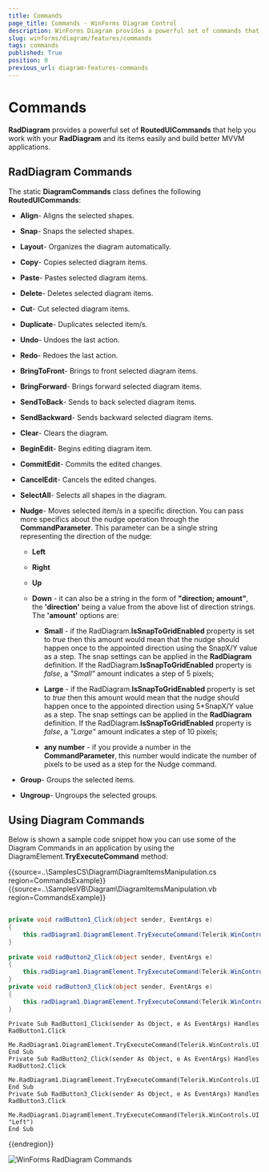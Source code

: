 ```yaml
---
title: Commands
page_title: Commands - WinForms Diagram Control
description: WinForms Diagram provides a powerful set of commands that help you work with your diagram.
slug: winforms/diagram/features/commands
tags: commands
published: True
position: 0
previous_url: diagram-features-commands
---
```


# Commands
 
__RadDiagram__ provides a powerful set of __RoutedUICommands__ that help you work with your __RadDiagram__ and its items easily and build better MVVM applications.

## RadDiagram Commands

The static __DiagramCommands__ class defines the following __RoutedUICommands__:

* __Align__- Aligns the selected shapes.
            

* __Snap__- Snaps the selected shapes.
            

* __Layout__- Organizes the diagram automatically.
            

* __Copy__- Copies selected diagram items.
            

* __Paste__- Pastes selected diagram items.
            

* __Delete__- Deletes selected diagram items.
            

* __Cut__- Cut selected diagram items.
            

* __Duplicate__- Duplicates selected item/s.
            

* __Undo__- Undoes the last action.
            

* __Redo__- Redoes the last action.
            

* __BringToFront__- Brings to front selected diagram items.
            

* __BringForward__- Brings forward selected diagram items.
            

* __SendToBack__- Sends to back selected diagram items.
            

* __SendBackward__- Sends backward selected diagram items.
            

* __Clear__- Clears the diagram.
            

* __BeginEdit__- Begins editing diagram item.
            

* __CommitEdit__- Commits the edited changes.
            

* __CancelEdit__- Cancels the edited changes.
            

* __SelectAll__- Selects all shapes in the diagram.
            

* __Nudge__- Moves selected item/s in a specific direction. You can pass more specifics about the nudge operation through the __CommandParameter__. This parameter can be a single string representing the direction of the nudge:

	* __Left__

	* __Right__

	* __Up__

	* __Down__ - it can also be a string in the form of __"direction; amount"__, the __'direction'__ being a value from the above list of direction strings. The __'amount'__  options are:
               

		* __Small__ - if the RadDiagram.__IsSnapToGridEnabled__ property is set to *true* then this amount would mean that the nudge should happen once to the appointed direction using the SnapX/Y value as a step. The snap settings can be applied in the __RadDiagram__ definition. If the RadDiagram.__IsSnapToGridEnabled__ property is *false*, a *"Small"* amount indicates a step of 5 pixels;
                

		* __Large__ - if the RadDiagram.__IsSnapToGridEnabled__ property is set to *true* then this amount would mean that the nudge should happen once to the appointed direction using 5*SnapX/Y value as a step. The snap settings can be applied in the __RadDiagram__ definition. If the RadDiagram.__IsSnapToGridEnabled__ property is *false*, a *"Large"* amount indicates a step of 10 pixels;
                

		* __any number__ - if you provide a number in the __CommandParameter__, this number would indicate the number of pixels to be used as a step for the Nudge command.
                

* __Group__- Groups the selected items.
            

* __Ungroup__- Ungroups the selected groups.
            

## Using Diagram Commands

Below is shown a sample code snippet how you can use some of the Diagram Commands in an application by using the DiagramElement.__TryExecuteCommand__ method: 

{{source=..\SamplesCS\Diagram\DiagramItemsManipulation.cs region=CommandsExample}} 
{{source=..\SamplesVB\Diagram\DiagramItemsManipulation.vb region=CommandsExample}} 

````C#
        
private void radButton1_Click(object sender, EventArgs e)
{
    this.radDiagram1.DiagramElement.TryExecuteCommand(Telerik.WinControls.UI.Diagrams.DiagramCommands.Copy);
}
        
private void radButton2_Click(object sender, EventArgs e)
{
    this.radDiagram1.DiagramElement.TryExecuteCommand(Telerik.WinControls.UI.Diagrams.DiagramCommands.Paste);
}
private void radButton3_Click(object sender, EventArgs e)
{
    this.radDiagram1.DiagramElement.TryExecuteCommand(Telerik.WinControls.UI.Diagrams.DiagramCommands.Nudge, "Left");
}

````
````VB.NET
Private Sub RadButton1_Click(sender As Object, e As EventArgs) Handles RadButton1.Click
    Me.RadDiagram1.DiagramElement.TryExecuteCommand(Telerik.WinControls.UI.Diagrams.DiagramCommands.Copy)
End Sub
Private Sub RadButton2_Click(sender As Object, e As EventArgs) Handles RadButton2.Click
    Me.RadDiagram1.DiagramElement.TryExecuteCommand(Telerik.WinControls.UI.Diagrams.DiagramCommands.Paste)
End Sub
Private Sub RadButton3_Click(sender As Object, e As EventArgs) Handles RadButton3.Click
    Me.RadDiagram1.DiagramElement.TryExecuteCommand(Telerik.WinControls.UI.Diagrams.DiagramCommands.Nudge, "Left")
End Sub

````

{{endregion}} 


![WinForms RadDiagram Commands](images/diagram-features-commands001.gif)
